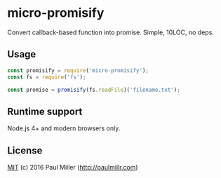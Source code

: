 # micro-promisify

Convert callback-based function into promise. Simple, 10LOC, no deps.

## Usage

```javascript
const promisify = require('micro-promisify');
const fs = require('fs');

const promise = promisify(fs.readFile)('filename.txt');
```

## Runtime support

Node.js 4+ and modern browsers only.

## License

[MIT](https://github.com/paulmillr/mit) (c) 2016 Paul Miller (http://paulmillr.com)
